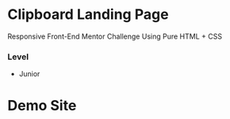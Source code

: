 # Clipboard Landing Page

Responsive Front-End Mentor Challenge Using Pure HTML + CSS

### Level

- Junior

# Demo Site
